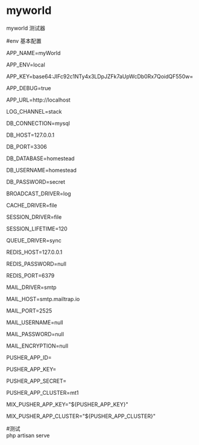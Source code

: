 # myworld
myworld 测试器


#env 基本配置



APP_NAME=myWorld

APP_ENV=local

APP_KEY=base64:JIFc92c1NTy4x3LDpJZFk7aUpWcDb0Rx7QoidQF550w=

APP_DEBUG=true

APP_URL=http://localhost


LOG_CHANNEL=stack

DB_CONNECTION=mysql

DB_HOST=127.0.0.1

DB_PORT=3306

DB_DATABASE=homestead

DB_USERNAME=homestead

DB_PASSWORD=secret

BROADCAST_DRIVER=log

CACHE_DRIVER=file

SESSION_DRIVER=file

SESSION_LIFETIME=120

QUEUE_DRIVER=sync

REDIS_HOST=127.0.0.1

REDIS_PASSWORD=null

REDIS_PORT=6379

MAIL_DRIVER=smtp

MAIL_HOST=smtp.mailtrap.io

MAIL_PORT=2525

MAIL_USERNAME=null

MAIL_PASSWORD=null

MAIL_ENCRYPTION=null

PUSHER_APP_ID=

PUSHER_APP_KEY=

PUSHER_APP_SECRET=

PUSHER_APP_CLUSTER=mt1

MIX_PUSHER_APP_KEY="${PUSHER_APP_KEY}"

MIX_PUSHER_APP_CLUSTER="${PUSHER_APP_CLUSTER}"



#测试   
php artisan serve
